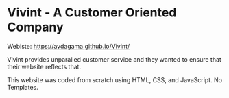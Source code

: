 # Vivint - A Customer Oriented Company

Webiste: https://avdagama.github.io/Vivint/

Vivint provides unparalled customer service and they wanted to ensure that their website reflects that.

This website was coded from scratch using HTML, CSS, and JavaScript. No Templates.

